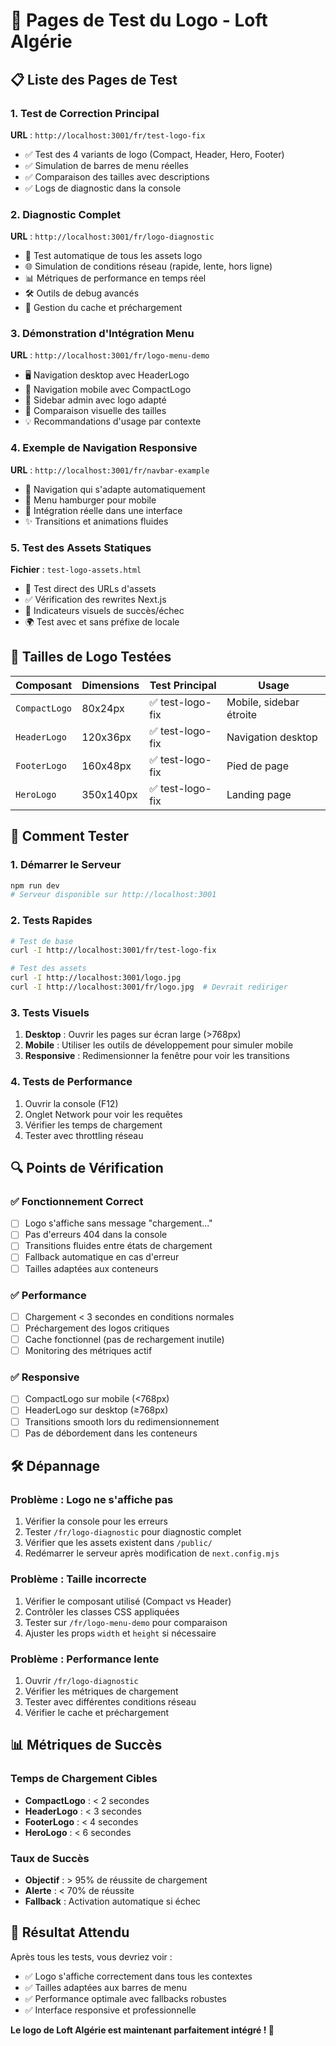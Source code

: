# 🧪 Pages de Test du Logo - Loft Algérie

## 📋 Liste des Pages de Test

### 1. Test de Correction Principal
**URL** : `http://localhost:3001/fr/test-logo-fix`
- ✅ Test des 4 variants de logo (Compact, Header, Hero, Footer)
- ✅ Simulation de barres de menu réelles
- ✅ Comparaison des tailles avec descriptions
- ✅ Logs de diagnostic dans la console

### 2. Diagnostic Complet
**URL** : `http://localhost:3001/fr/logo-diagnostic`
- 🔧 Test automatique de tous les assets logo
- 🌐 Simulation de conditions réseau (rapide, lente, hors ligne)
- 📊 Métriques de performance en temps réel
- 🛠️ Outils de debug avancés
- 🧹 Gestion du cache et préchargement

### 3. Démonstration d'Intégration Menu
**URL** : `http://localhost:3001/fr/logo-menu-demo`
- 🖥️ Navigation desktop avec HeaderLogo
- 📱 Navigation mobile avec CompactLogo
- 🎨 Sidebar admin avec logo adapté
- 📏 Comparaison visuelle des tailles
- 💡 Recommandations d'usage par contexte

### 4. Exemple de Navigation Responsive
**URL** : `http://localhost:3001/fr/navbar-example`
- 🔄 Navigation qui s'adapte automatiquement
- 📱 Menu hamburger pour mobile
- 🎯 Intégration réelle dans une interface
- ✨ Transitions et animations fluides

### 5. Test des Assets Statiques
**Fichier** : `test-logo-assets.html`
- 🔗 Test direct des URLs d'assets
- ✅ Vérification des rewrites Next.js
- 🎨 Indicateurs visuels de succès/échec
- 🌍 Test avec et sans préfixe de locale

## 🎯 Tailles de Logo Testées

| Composant | Dimensions | Test Principal | Usage |
|-----------|------------|----------------|-------|
| `CompactLogo` | 80x24px | ✅ test-logo-fix | Mobile, sidebar étroite |
| `HeaderLogo` | 120x36px | ✅ test-logo-fix | Navigation desktop |
| `FooterLogo` | 160x48px | ✅ test-logo-fix | Pied de page |
| `HeroLogo` | 350x140px | ✅ test-logo-fix | Landing page |

## 🚀 Comment Tester

### 1. Démarrer le Serveur
```bash
npm run dev
# Serveur disponible sur http://localhost:3001
```

### 2. Tests Rapides
```bash
# Test de base
curl -I http://localhost:3001/fr/test-logo-fix

# Test des assets
curl -I http://localhost:3001/logo.jpg
curl -I http://localhost:3001/fr/logo.jpg  # Devrait rediriger
```

### 3. Tests Visuels
1. **Desktop** : Ouvrir les pages sur écran large (>768px)
2. **Mobile** : Utiliser les outils de développement pour simuler mobile
3. **Responsive** : Redimensionner la fenêtre pour voir les transitions

### 4. Tests de Performance
1. Ouvrir la console (F12)
2. Onglet Network pour voir les requêtes
3. Vérifier les temps de chargement
4. Tester avec throttling réseau

## 🔍 Points de Vérification

### ✅ Fonctionnement Correct
- [ ] Logo s'affiche sans message "chargement..."
- [ ] Pas d'erreurs 404 dans la console
- [ ] Transitions fluides entre états de chargement
- [ ] Fallback automatique en cas d'erreur
- [ ] Tailles adaptées aux conteneurs

### ✅ Performance
- [ ] Chargement < 3 secondes en conditions normales
- [ ] Préchargement des logos critiques
- [ ] Cache fonctionnel (pas de rechargement inutile)
- [ ] Monitoring des métriques actif

### ✅ Responsive
- [ ] CompactLogo sur mobile (<768px)
- [ ] HeaderLogo sur desktop (≥768px)
- [ ] Transitions smooth lors du redimensionnement
- [ ] Pas de débordement dans les conteneurs

## 🛠️ Dépannage

### Problème : Logo ne s'affiche pas
1. Vérifier la console pour les erreurs
2. Tester `/fr/logo-diagnostic` pour diagnostic complet
3. Vérifier que les assets existent dans `/public/`
4. Redémarrer le serveur après modification de `next.config.mjs`

### Problème : Taille incorrecte
1. Vérifier le composant utilisé (Compact vs Header)
2. Contrôler les classes CSS appliquées
3. Tester sur `/fr/logo-menu-demo` pour comparaison
4. Ajuster les props `width` et `height` si nécessaire

### Problème : Performance lente
1. Ouvrir `/fr/logo-diagnostic`
2. Vérifier les métriques de chargement
3. Tester avec différentes conditions réseau
4. Vérifier le cache et préchargement

## 📊 Métriques de Succès

### Temps de Chargement Cibles
- **CompactLogo** : < 2 secondes
- **HeaderLogo** : < 3 secondes  
- **FooterLogo** : < 4 secondes
- **HeroLogo** : < 6 secondes

### Taux de Succès
- **Objectif** : > 95% de réussite de chargement
- **Alerte** : < 70% de réussite
- **Fallback** : Activation automatique si échec

## 🎉 Résultat Attendu

Après tous les tests, vous devriez voir :
- ✅ Logo s'affiche correctement dans tous les contextes
- ✅ Tailles adaptées aux barres de menu
- ✅ Performance optimale avec fallbacks robustes
- ✅ Interface responsive et professionnelle

**Le logo de Loft Algérie est maintenant parfaitement intégré ! 🚀**
